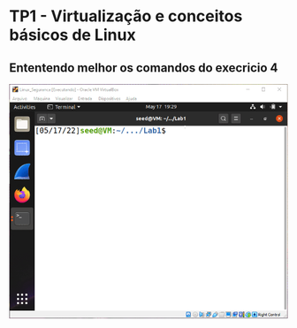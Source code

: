 # TP1 - Virtualização e conceitos básicos de Linux

## Ententendo melhor os comandos do execricio 4

<p align="center">
  <img src="Gif/Ex4_part1.gif">
</p>
